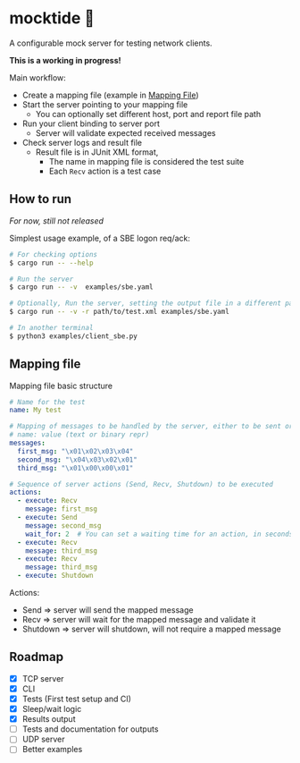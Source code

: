# mocktide 🌊
A configurable mock server for testing network clients.

**This is a working in progress!**

Main workflow:
- Create a mapping file (example in [Mapping File](#mapping-file))
- Start the server pointing to your mapping file
  - You can optionally set different host, port and report file path
- Run your client binding to server port
  - Server will validate expected received messages
- Check server logs and result file
  - Result file is in JUnit XML format,
    - The name in mapping file is considered the test suite
    - Each `Recv` action is a test case


## How to run 
_For now, still not released_

Simplest usage example, of a SBE logon req/ack:
```bash
# For checking options
$ cargo run -- --help

# Run the server
$ cargo run -- -v  examples/sbe.yaml 

# Optionally, Run the server, setting the output file in a different path
$ cargo run -- -v -r path/to/test.xml examples/sbe.yaml 

# In another terminal
$ python3 examples/client_sbe.py
```

## Mapping file
Mapping file basic structure
```yaml
# Name for the test
name: My test

# Mapping of messages to be handled by the server, either to be sent or received
# name: value (text or binary repr)
messages:
  first_msg: "\x01\x02\x03\x04"
  second_msg: "\x04\x03\x02\x01"
  third_msg: "\x01\x00\x00\x01"

# Sequence of server actions (Send, Recv, Shutdown) to be executed
actions:
  - execute: Recv
    message: first_msg
  - execute: Send
    message: second_msg
    wait_for: 2  # You can set a waiting time for an action, in seconds
  - execute: Recv
    message: third_msg
  - execute: Recv
    message: third_msg
  - execute: Shutdown
```

Actions:
  - Send => server will send the mapped message
  - Recv => server will wait for the mapped message and validate it
  - Shutdown => server will shutdown, will not require a mapped message

## Roadmap

- [x]  TCP server
- [x]  CLI
- [x]  Tests (First test setup and CI)
- [x]  Sleep/wait logic
- [x]  Results output
- [ ]  Tests and documentation for outputs
- [ ]  UDP server
- [ ]  Better examples
